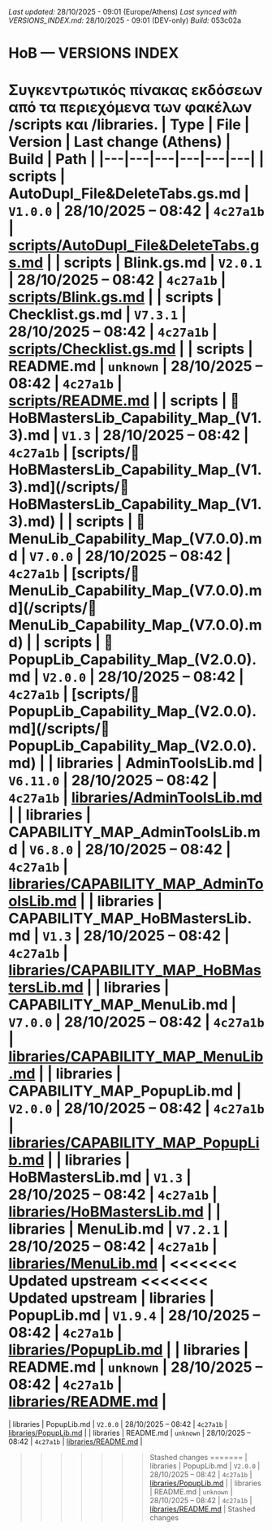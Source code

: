 *Last updated:* 28/10/2025 - 09:01 (Europe/Athens)
*Last synced with VERSIONS_INDEX.md:* 28/10/2025 - 09:01 (DEV-only)
*Build:* 053c02a

# HoB — VERSIONS INDEX
Συγκεντρωτικός πίνακας εκδόσεων από τα περιεχόμενα των φακέλων **/scripts** και **/libraries**.
| Type | File | Version | Last change (Athens) | Build | Path |
|---|---|---|---|---|---|
| scripts | AutoDupl_File&DeleteTabs.gs.md | `V1.0.0` | 28/10/2025 – 08:42 | `4c27a1b` | [scripts/AutoDupl_File&DeleteTabs.gs.md](/scripts/AutoDupl_File&DeleteTabs.gs.md) |
| scripts | Blink.gs.md | `V2.0.1` | 28/10/2025 – 08:42 | `4c27a1b` | [scripts/Blink.gs.md](/scripts/Blink.gs.md) |
| scripts | Checklist.gs.md | `V7.3.1` | 28/10/2025 – 08:42 | `4c27a1b` | [scripts/Checklist.gs.md](/scripts/Checklist.gs.md) |
| scripts | README.md | `unknown` | 28/10/2025 – 08:42 | `4c27a1b` | [scripts/README.md](/scripts/README.md) |
| scripts | 🧩 HoBMastersLib_Capability_Map_(V1.3).md | `V1.3` | 28/10/2025 – 08:42 | `4c27a1b` | [scripts/🧩 HoBMastersLib_Capability_Map_(V1.3).md](/scripts/🧩 HoBMastersLib_Capability_Map_(V1.3).md) |
| scripts | 🧩 MenuLib_Capability_Map_(V7.0.0).md | `V7.0.0` | 28/10/2025 – 08:42 | `4c27a1b` | [scripts/🧩 MenuLib_Capability_Map_(V7.0.0).md](/scripts/🧩 MenuLib_Capability_Map_(V7.0.0).md) |
| scripts | 🧩 PopupLib_Capability_Map_(V2.0.0).md | `V2.0.0` | 28/10/2025 – 08:42 | `4c27a1b` | [scripts/🧩 PopupLib_Capability_Map_(V2.0.0).md](/scripts/🧩 PopupLib_Capability_Map_(V2.0.0).md) |
| libraries | AdminToolsLib.md | `V6.11.0` | 28/10/2025 – 08:42 | `4c27a1b` | [libraries/AdminToolsLib.md](/libraries/AdminToolsLib.md) |
| libraries | CAPABILITY_MAP_AdminToolsLib.md | `V6.8.0` | 28/10/2025 – 08:42 | `4c27a1b` | [libraries/CAPABILITY_MAP_AdminToolsLib.md](/libraries/CAPABILITY_MAP_AdminToolsLib.md) |
| libraries | CAPABILITY_MAP_HoBMastersLib.md | `V1.3` | 28/10/2025 – 08:42 | `4c27a1b` | [libraries/CAPABILITY_MAP_HoBMastersLib.md](/libraries/CAPABILITY_MAP_HoBMastersLib.md) |
| libraries | CAPABILITY_MAP_MenuLib.md | `V7.0.0` | 28/10/2025 – 08:42 | `4c27a1b` | [libraries/CAPABILITY_MAP_MenuLib.md](/libraries/CAPABILITY_MAP_MenuLib.md) |
| libraries | CAPABILITY_MAP_PopupLib.md | `V2.0.0` | 28/10/2025 – 08:42 | `4c27a1b` | [libraries/CAPABILITY_MAP_PopupLib.md](/libraries/CAPABILITY_MAP_PopupLib.md) |
| libraries | HoBMastersLib.md | `V1.3` | 28/10/2025 – 08:42 | `4c27a1b` | [libraries/HoBMastersLib.md](/libraries/HoBMastersLib.md) |
| libraries | MenuLib.md | `V7.2.1` | 28/10/2025 – 08:42 | `4c27a1b` | [libraries/MenuLib.md](/libraries/MenuLib.md) |
<<<<<<< Updated upstream
<<<<<<< Updated upstream
| libraries | PopupLib.md | `V1.9.4` | 28/10/2025 – 08:42 | `4c27a1b` | [libraries/PopupLib.md](/libraries/PopupLib.md) |
| libraries | README.md | `unknown` | 28/10/2025 – 08:42 | `4c27a1b` | [libraries/README.md](/libraries/README.md) |
=======
| libraries | PopupLib.md | `V2.0.0` | 28/10/2025 – 08:42 | `4c27a1b` | [libraries/PopupLib.md](/libraries/PopupLib.md) |
| libraries | README.md | `unknown` | 28/10/2025 – 08:42 | `4c27a1b` | [libraries/README.md](/libraries/README.md) |
>>>>>>> Stashed changes
=======
| libraries | PopupLib.md | `V2.0.0` | 28/10/2025 – 08:42 | `4c27a1b` | [libraries/PopupLib.md](/libraries/PopupLib.md) |
| libraries | README.md | `unknown` | 28/10/2025 – 08:42 | `4c27a1b` | [libraries/README.md](/libraries/README.md) |
>>>>>>> Stashed changes
